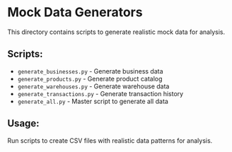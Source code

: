 # Mock Data Generators

This directory contains scripts to generate realistic mock data for analysis.

## Scripts:
- `generate_businesses.py` - Generate business data
- `generate_products.py` - Generate product catalog
- `generate_warehouses.py` - Generate warehouse data
- `generate_transactions.py` - Generate transaction history
- `generate_all.py` - Master script to generate all data

## Usage:
Run scripts to create CSV files with realistic data patterns for analysis.